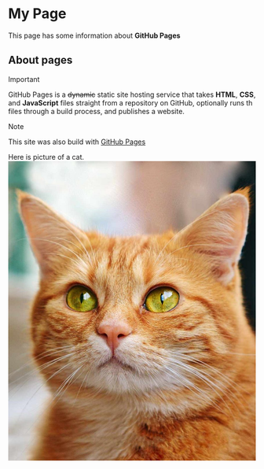 # My Page

This page has some information about **GitHub Pages**


## About pages

>[!IMPORTANT]
>GitHub Pages is a ~~dynamic~~ static site hosting service that takes **HTML**, **CSS**, and **JavaScript** files straight from a repository on GitHub, optionally runs th files through a build process, and publishes a website.

>[!NOTE]
>This site was also build with [GitHub Pages](https://pages.github.com/)

Here is picture of a cat.
![Picture of a cat](./cat.jpg)